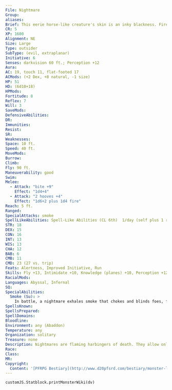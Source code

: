 ```yaml
---
File: Nightmare
Group: 
aliases: 
Brief: This eerie horse-like creature's skin is an inky blackness. Fire spurts from its hair and nostrils, and its hooves spray sparks.
CR: 5
XP: 1600
Alignment: NE
Size: Large
Type: outsider
SubType: (evil, extraplanar)
Initiative: 6
Senses: darkvision 60 ft.; Perception +12
Aura: 
AC: 19, touch 11, flat-footed 17
ACMods: (+2 Dex, +8 natural, -1 size)
HP: 51
HD: (6d10+18)
HPMods: 
Fortitude: 8
Reflex: 7
Will: 3
SaveMods: 
DefensiveAbilities: 
DR: 
Immunities: 
Resist: 
SR: 
Weaknesses: 
Space: 10 ft.
Speed: 40 ft.
MoveMods: 
Burrow: 
Climb: 
Fly: 90 ft.
Maneuverability: good
Swim: 
Melee: 
  - Attack: "bite +9"
    Effect: "1d4+4"
  - Attack: "2 hooves +4"
    Effect: "1d6+2 plus 1d4 fire"
Reach: 5 ft.
Ranged: 
SpecialAttacks: smoke
SpellLikeAbilities: Spell-Like Abilities (CL 6th)  1/day (self plus 1 rider only)-plane shift
STR: 18
DEX: 15
CON: 16
INT: 13
WIS: 13
CHA: 12
BAB: 6
CMB: 11
CMD: 23 (27 vs. trip)
Feats: Alertness, Improved Initiative, Run
Skills: Fly +13, Intimidate +10, Knowledge (planes) +10, Perception +12, Sense Motive +12, Stealth +7, Survival +10
RacialMods: 
Languages: Abyssal, Infernal
SQ: 
SpecialAbilities:
  Smoke (Su): >
    In battle, a nightmare exhales smoke that chokes and blinds foes, filling a 15-foot cone each round as a free action.  Anyone in the cone must succeed on a DC 16 Fortitude save or become sickened until 1d6 minutes after leaving the area. This smoke acts as obscuring mist for the purposes of concealment. The smoke persists for 1 round.  The save DC is Constitution-based.
SpellsKnown: 
SpellsPrepared: 
SpellDomains: 
Bloodline: 
Environment: any (Abaddon)
Temperature: any
Organization: solitary
Treasure: none
Description: Nightmares are flaming harbingers of death. They allow only the most evil of creatures to ride them, and are never mere mounts, but rather willing partners in destruction.
Race: 
Class: 
MR: 
Copyright:
  Content: '[PFRPG Bestiary](http://www.d20pfsrd.com/bestiary/monster-listings/outsiders/nightmare)'
---
```

```dataviewjs
customJS.Statblock.printMonsterWiki(dv)
```
